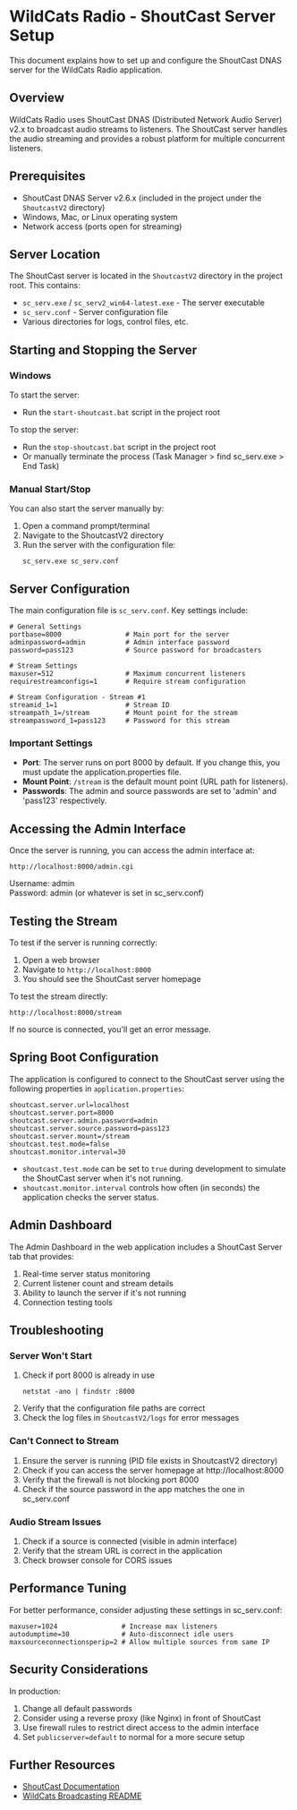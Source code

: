 # WildCats Radio - ShoutCast Server Setup

This document explains how to set up and configure the ShoutCast DNAS server for the WildCats Radio application.

## Overview

WildCats Radio uses ShoutCast DNAS (Distributed Network Audio Server) v2.x to broadcast audio streams to listeners. The ShoutCast server handles the audio streaming and provides a robust platform for multiple concurrent listeners.

## Prerequisites

- ShoutCast DNAS Server v2.6.x (included in the project under the `ShoutcastV2` directory)
- Windows, Mac, or Linux operating system
- Network access (ports open for streaming)

## Server Location

The ShoutCast server is located in the `ShoutcastV2` directory in the project root. This contains:

- `sc_serv.exe` / `sc_serv2_win64-latest.exe` - The server executable
- `sc_serv.conf` - Server configuration file
- Various directories for logs, control files, etc.

## Starting and Stopping the Server

### Windows

To start the server:
- Run the `start-shoutcast.bat` script in the project root

To stop the server:
- Run the `stop-shoutcast.bat` script in the project root
- Or manually terminate the process (Task Manager > find sc_serv.exe > End Task)

### Manual Start/Stop

You can also start the server manually by:

1. Open a command prompt/terminal
2. Navigate to the ShoutcastV2 directory
3. Run the server with the configuration file:
   ```
   sc_serv.exe sc_serv.conf
   ```

## Server Configuration

The main configuration file is `sc_serv.conf`. Key settings include:

```
# General Settings
portbase=8000                # Main port for the server
adminpassword=admin          # Admin interface password
password=pass123             # Source password for broadcasters

# Stream Settings
maxuser=512                  # Maximum concurrent listeners
requirestreamconfigs=1       # Require stream configuration

# Stream Configuration - Stream #1
streamid_1=1                 # Stream ID
streampath_1=/stream         # Mount point for the stream
streampassword_1=pass123     # Password for this stream
```

### Important Settings

- **Port**: The server runs on port 8000 by default. If you change this, you must update the application.properties file.
- **Mount Point**: `/stream` is the default mount point (URL path for listeners).
- **Passwords**: The admin and source passwords are set to 'admin' and 'pass123' respectively.

## Accessing the Admin Interface

Once the server is running, you can access the admin interface at:
```
http://localhost:8000/admin.cgi
```

Username: admin  
Password: admin (or whatever is set in sc_serv.conf)

## Testing the Stream

To test if the server is running correctly:

1. Open a web browser
2. Navigate to `http://localhost:8000`
3. You should see the ShoutCast server homepage

To test the stream directly:
```
http://localhost:8000/stream
```

If no source is connected, you'll get an error message.

## Spring Boot Configuration

The application is configured to connect to the ShoutCast server using the following properties in `application.properties`:

```properties
shoutcast.server.url=localhost
shoutcast.server.port=8000
shoutcast.server.admin.password=admin
shoutcast.server.source.password=pass123
shoutcast.server.mount=/stream
shoutcast.test.mode=false
shoutcast.monitor.interval=30
```

- `shoutcast.test.mode` can be set to `true` during development to simulate the ShoutCast server when it's not running.
- `shoutcast.monitor.interval` controls how often (in seconds) the application checks the server status.

## Admin Dashboard

The Admin Dashboard in the web application includes a ShoutCast Server tab that provides:

1. Real-time server status monitoring
2. Current listener count and stream details
3. Ability to launch the server if it's not running
4. Connection testing tools

## Troubleshooting

### Server Won't Start

1. Check if port 8000 is already in use
   ```
   netstat -ano | findstr :8000
   ```
2. Verify that the configuration file paths are correct
3. Check the log files in `ShoutcastV2/logs` for error messages

### Can't Connect to Stream

1. Ensure the server is running (PID file exists in ShoutcastV2 directory)
2. Check if you can access the server homepage at http://localhost:8000
3. Verify that the firewall is not blocking port 8000
4. Check if the source password in the app matches the one in sc_serv.conf

### Audio Stream Issues

1. Check if a source is connected (visible in admin interface)
2. Verify that the stream URL is correct in the application
3. Check browser console for CORS issues

## Performance Tuning

For better performance, consider adjusting these settings in sc_serv.conf:

```
maxuser=1024                # Increase max listeners
autodumptime=30             # Auto-disconnect idle users
maxsourceconnectionsperip=2 # Allow multiple sources from same IP
```

## Security Considerations

In production:

1. Change all default passwords
2. Consider using a reverse proxy (like Nginx) in front of ShoutCast
3. Use firewall rules to restrict direct access to the admin interface
4. Set `publicserver=default` to normal for a more secure setup

## Further Resources

- [ShoutCast Documentation](https://support.shoutcast.com/)
- [WildCats Broadcasting README](README-broadcasting.md) 